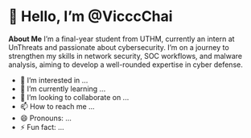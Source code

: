 # 👋 Hello, I’m @VicccChai

**About Me**
I’m a final-year student from UTHM, currently an intern at UnThreats and passionate about cybersecurity. I’m on a journey to strengthen my skills in network security, SOC workflows, and malware analysis, aiming to develop a well-rounded expertise in cyber defense.

- 👀 I’m interested in ...
- 🌱 I’m currently learning ...
- 💞️ I’m looking to collaborate on ...
- 📫 How to reach me ...
- 😄 Pronouns: ...
- ⚡ Fun fact: ...

<!---
VicccChai/VicccChai is a ✨ special ✨ repository because its `README.md` (this file) appears on your GitHub profile.
You can click the Preview link to take a look at your changes.
--->
